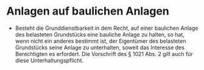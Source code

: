 # Anlagen auf baulichen Anlagen

- Besteht die Grunddienstbarkeit in dem Recht, auf einer baulichen Anlage des belasteten Grundstücks eine bauliche Anlage zu halten, so hat, wenn nicht ein anderes bestimmt ist, der Eigentümer des belasteten Grundstücks seine Anlage zu unterhalten, soweit das Interesse des Berechtigten es erfordert. Die Vorschrift des § 1021 Abs. 2 gilt auch für diese Unterhaltungspflicht.

